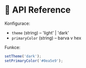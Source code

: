# 🧠 API Reference

Konfigurace:
- `theme` (string) – 'light' | 'dark'
- `primaryColor` (string) – barva v hex

Funkce:
```js
setTheme('dark');
setPrimaryColor('#0ea5e9');
```
